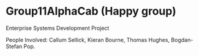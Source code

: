 # Group11AlphaCab (Happy group)
Enterprise Systems Development Project

People Involved:
Callum Sellick,
Kieran Bourne,
Thomas Hughes,
Bogdan-Stefan Pop.
